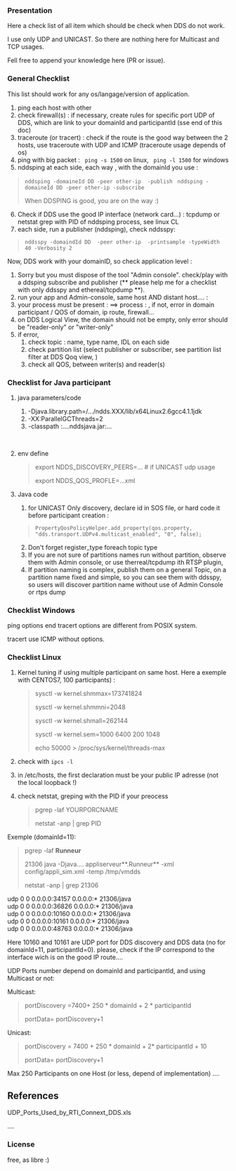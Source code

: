 ### Presentation

Here a check list of all item which should be check when DDS do not work.

I use only UDP and UNICAST. So there are nothing here for Multicast and TCP usages.

Fell free to append your knowledge here (PR or issue).

 

### General Checklist 

This list should work for any os/langage/version of application.



1. ping each host with other
2. check firewall(s) : if necessary, create rules for specific port UDP of DDS, which are link to your domainId and participantId (sse end of this doc)
3. traceroute (or tracert) : check if the route is the good way between the 2 hosts, use traceroute with UDP and ICMP (traceroute usage depends of os)
4. ping with big packet : ``` ping -s 1500``` on linux, ``` ping -l 1500```  for windows
5. nddsping at each side, each way , with the domainId you use  :

> ``` nddsping -domaineId DD -peer other-ip  -publish ```
> ``` nddsping -domaineId DD -peer other-ip -subscribe```
>
> When DDSPING is good, you are on the way :)
>
> 

6. Check if DDS use the good IP interface (network card...) : tcpdump or netstat grep with PID of  nddsping process, see linux CL
7. each side, run a publisher (nddsping), check nddsspy:

> ```nddsspy -domaindId DD  -peer other-ip  -printsample -typeWidth 40 -Verbosity 2```



Now, DDS work with your domainID, so check application level :

1. Sorry but you must dispose of the tool "Admin console". check/play with a 
  ddsping subscribe and publisher (** please help me for a checklist with only ddsspy 
  and ethereal/tcpdump **).
2. run your app and Admin-console, same host AND distant host.... :
3. your process must be present : <host> ==> process : <pid>, if not, error in domain participant / QOS of domain, ip route, firewall...
4. on DDS Logical View, the domain should not be empty, only error should be "reader-only" or "writer-only"
5. if error, 
   1. check topic : name, type name, IDL on each side
   2. check partition list (select publisher or subscriber, see partition list filter at DDS Qoq view, )
   3. check all QOS, between writer(s) and reader(s)





### Checklist for Java participant

1. java parameters/code 

   1.  -Djava.library.path=/.../ndds.XXX/lib/x64Linux2.6gcc4.1.1jdk 
   2.  -XX:ParallelGCThreads=2 
   3.  -classpath :....nddsjava.jar:...


   ​

2. env define

   > export NDDS_DISCOVERY_PEERS=...   # if UNICAST udp usage
   >
   > export  NDDS_QOS_PROFLE=...xml 

3. Java code   
   1.  for UNICAST Only discovery, declare id in SOS file, or hard code it before participant creation :
    > ```PropertyQosPolicyHelper.add_property(qos.property, "dds.transport.UDPv4.multicast_enabled", "0", false);```
   2. Don't forget register_type foreach topic type
   3. If you are not sure of partitions names run without partition, observe them with Admin console, or use therreal/tcpdump ith RTSP plugin,
   4. If partition naming is complex, publish them on a general Topic, on a partition name fixed and simple, so you can see them with ddsspy,
      so users will discover partition name without use of Admin Console or rtps dump

### Checklist Windows



ping options end tracert options are different from POSIX system.

tracert use ICMP without options.





### Checklist Linux

1. Kernel tuning if using multiple participant on same host. Here a exemple with CENTOS7, 100 participants) :

   > sysctl -w kernel.shmmax=173741824
   >
   > sysctl -w kernel.shmmni=2048
   >
   > sysctl -w kernel.shmall=262144
   >
   > sysctl -w kernel.sem=1000 6400 200 1048
   >
   > echo 50000 > /proc/sys/kernel/threads-max

2. check with ```ipcs -l```

3. in /etc/hosts, the first declaration must be your public IP adresse (not the local loopback !)

4. check netstat, greping with the PID if your preocess
    > pgrep -laf YOURPORCNAME
    >
    > netstat -anp | grep PID

Exemple (domainId=11):

>pgrep -laf **Runneur**
>
>21306 java -Djava.... appliserveur**.Runneur** -xml config/appli_sim.xml -temp /tmp/vmdds
>
>netstat -anp | grep 21306

udp        0      0 0.0.0.0:34157           0.0.0.0:*                           21306/java          
udp        0      0 0.0.0.0:36826           0.0.0.0:*                           21306/java          
udp        0      0 0.0.0.0:10160           0.0.0.0:*                           21306/java          
udp        0      0 0.0.0.0:10161           0.0.0.0:*                           21306/java          
udp        0      0 0.0.0.0:48763           0.0.0.0:*                           21306/java    



Here 10160 and 10161 are UDP port for DDS discovery and DDS data (no for domainId=11, participantId=0).
please, check if the IP correspond to the interface wich is on the good IP route....



UDP Ports number depend on domainId and participantId, and using Multicast or not:

Multicast:

> portDiscovery =7400+ 250 * domainId + 2 * participantId
>
> portData= portDiscovery+1

Unicast:

> 
>
> portDiscovery  = 7400 + 250 * domainId + 2* participantId + 10
>
> portData= portDiscovery+1



Max 250 Participants on one Host (or less, depend of implementation) ....



 References
---



UDP_Ports_Used_by_RTI_Connext_DDS.xls

....



### License

free, as libre :)

